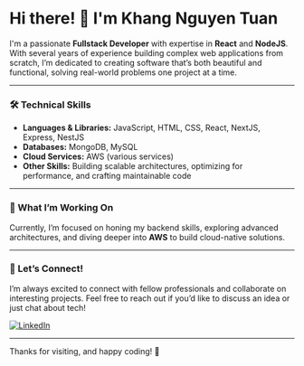 # Hi there! 👋 I'm Khang Nguyen Tuan

I'm a passionate **Fullstack Developer** with expertise in **React** and **NodeJS**. With several years of experience building complex web applications from scratch, I’m dedicated to creating software that’s both beautiful and functional, solving real-world problems one project at a time.

---

### 🛠 Technical Skills
- **Languages & Libraries:** JavaScript, HTML, CSS, React, NextJS, Express, NestJS
- **Databases:** MongoDB, MySQL
- **Cloud Services:** AWS (various services)
- **Other Skills:** Building scalable architectures, optimizing for performance, and crafting maintainable code

---

### 🌱 What I’m Working On
Currently, I’m focused on honing my backend skills, exploring advanced architectures, and diving deeper into **AWS** to build cloud-native solutions.

---

### 🤝 Let’s Connect!
I’m always excited to connect with fellow professionals and collaborate on interesting projects. Feel free to reach out if you’d like to discuss an idea or just chat about tech!

[![LinkedIn](https://img.shields.io/badge/LinkedIn-Khang%20Nguyen%20Tuan-blue?style=flat-square&logo=linkedin)](https://www.linkedin.com/in/khang-nguyen-tuan-78a416237/)

---

Thanks for visiting, and happy coding! 🚀
